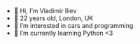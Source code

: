 - 👋 Hi, I’m Vladimir Iliev
- 💞️ 22 years old, London, UK
- 👀 I’m interested in cars and programming
- 🌱 I’m currently learning Python <3


<!---
Vlado-Iliev/Vlado-Iliev is a ✨ special ✨ repository because its `README.md` (this file) appears on your GitHub profile.
You can click the Preview link to take a look at your changes.
--->
